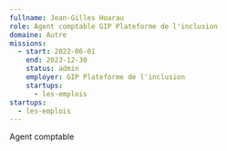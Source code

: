 ```yaml
---
fullname: Jean-Gilles Hoarau
role: Agent comptable GIP Plateforme de l'inclusion
domaine: Autre
missions:
  - start: 2022-06-01
    end: 2023-12-30
    status: admin
    employer: GIP Plateforme de l'inclusion
    startups:
      - les-emplois
startups:
  - les-emplois
---
```

Agent comptable